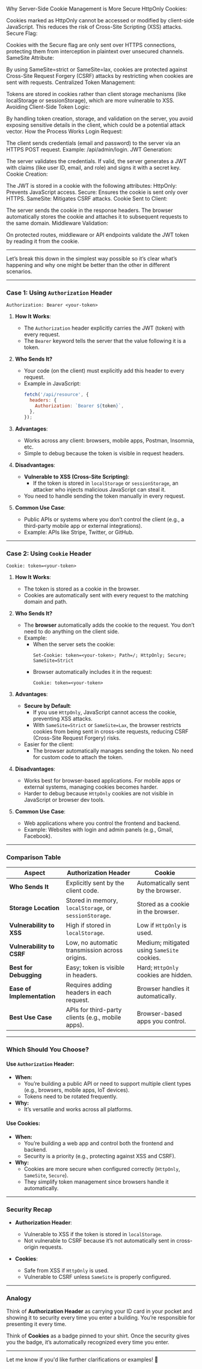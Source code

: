 Why Server-Side Cookie Management is More Secure
HttpOnly Cookies:

Cookies marked as HttpOnly cannot be accessed or modified by client-side JavaScript.
This reduces the risk of Cross-Site Scripting (XSS) attacks.
Secure Flag:

Cookies with the Secure flag are only sent over HTTPS connections, protecting them from interception in plaintext over unsecured channels.
SameSite Attribute:

By using SameSite=strict or SameSite=lax, cookies are protected against Cross-Site Request Forgery (CSRF) attacks by restricting when cookies are sent with requests.
Centralized Token Management:

Tokens are stored in cookies rather than client storage mechanisms (like localStorage or sessionStorage), which are more vulnerable to XSS.
Avoiding Client-Side Token Logic:

By handling token creation, storage, and validation on the server, you avoid exposing sensitive details in the client, which could be a potential attack vector.
How the Process Works
Login Request:

The client sends credentials (email and password) to the server via an HTTPS POST request.
Example: /api/admin/login.
JWT Generation:

The server validates the credentials.
If valid, the server generates a JWT with claims (like user ID, email, and role) and signs it with a secret key.
Cookie Creation:

The JWT is stored in a cookie with the following attributes:
HttpOnly: Prevents JavaScript access.
Secure: Ensures the cookie is sent only over HTTPS.
SameSite: Mitigates CSRF attacks.
Cookie Sent to Client:

The server sends the cookie in the response headers.
The browser automatically stores the cookie and attaches it to subsequent requests to the same domain.
Middleware Validation:

On protected routes, middleware or API endpoints validate the JWT token by reading it from the cookie.

---

Let’s break this down in the simplest way possible so it’s clear what’s happening and why one might be better than the other in different scenarios.

---

### **Case 1: Using `Authorization` Header**
```
Authorization: Bearer <your-token>
```

1. **How It Works**:
   - The `Authorization` header explicitly carries the JWT (token) with every request.
   - The `Bearer` keyword tells the server that the value following it is a token.

2. **Who Sends It?**
   - Your code (on the client) must explicitly add this header to every request.
   - Example in JavaScript:
     ```javascript
     fetch('/api/resource', {
       headers: {
         Authorization: `Bearer ${token}`,
       },
     });
     ```

3. **Advantages**:
   - Works across any client: browsers, mobile apps, Postman, Insomnia, etc.
   - Simple to debug because the token is visible in request headers.

4. **Disadvantages**:
   - **Vulnerable to XSS (Cross-Site Scripting)**:
     - If the token is stored in `localStorage` or `sessionStorage`, an attacker who injects malicious JavaScript can steal it.
   - You need to handle sending the token manually in every request.

5. **Common Use Case**:
   - Public APIs or systems where you don’t control the client (e.g., a third-party mobile app or external integrations).
   - Example: APIs like Stripe, Twitter, or GitHub.

---

### **Case 2: Using `Cookie` Header**
```
Cookie: token=<your-token>
```

1. **How It Works**:
   - The token is stored as a cookie in the browser.
   - Cookies are automatically sent with every request to the matching domain and path.

2. **Who Sends It?**
   - The **browser** automatically adds the cookie to the request. You don’t need to do anything on the client side.
   - Example:
     - When the server sets the cookie:
       ```http
       Set-Cookie: token=<your-token>; Path=/; HttpOnly; Secure; SameSite=Strict
       ```
     - Browser automatically includes it in the request:
       ```http
       Cookie: token=<your-token>
       ```

3. **Advantages**:
   - **Secure by Default**:
     - If you use `HttpOnly`, JavaScript cannot access the cookie, preventing XSS attacks.
     - With `SameSite=Strict` or `SameSite=Lax`, the browser restricts cookies from being sent in cross-site requests, reducing CSRF (Cross-Site Request Forgery) risks.
   - Easier for the client:
     - The browser automatically manages sending the token. No need for custom code to attach the token.

4. **Disadvantages**:
   - Works best for browser-based applications. For mobile apps or external systems, managing cookies becomes harder.
   - Harder to debug because `HttpOnly` cookies are not visible in JavaScript or browser dev tools.

5. **Common Use Case**:
   - Web applications where you control the frontend and backend.
   - Example: Websites with login and admin panels (e.g., Gmail, Facebook).

---

### **Comparison Table**

| **Aspect**                     | **Authorization Header**                      | **Cookie**                                     |
|---------------------------------|-----------------------------------------------|-----------------------------------------------|
| **Who Sends It**                | Explicitly sent by the client code.           | Automatically sent by the browser.            |
| **Storage Location**            | Stored in memory, `localStorage`, or `sessionStorage`. | Stored as a cookie in the browser.            |
| **Vulnerability to XSS**        | High if stored in `localStorage`.             | Low if `HttpOnly` is used.                    |
| **Vulnerability to CSRF**       | Low, no automatic transmission across origins.| Medium; mitigated using `SameSite` cookies.   |
| **Best for Debugging**          | Easy; token is visible in headers.            | Hard; `HttpOnly` cookies are hidden.          |
| **Ease of Implementation**      | Requires adding headers in each request.      | Browser handles it automatically.             |
| **Best Use Case**               | APIs for third-party clients (e.g., mobile apps). | Browser-based apps you control.               |

---

### **Which Should You Choose?**

#### **Use `Authorization` Header**:
- **When:**
  - You’re building a public API or need to support multiple client types (e.g., browsers, mobile apps, IoT devices).
  - Tokens need to be rotated frequently.
- **Why:**
  - It’s versatile and works across all platforms.

#### **Use Cookies**:
- **When:**
  - You’re building a web app and control both the frontend and backend.
  - Security is a priority (e.g., protecting against XSS and CSRF).
- **Why:**
  - Cookies are more secure when configured correctly (`HttpOnly`, `SameSite`, `Secure`).
  - They simplify token management since browsers handle it automatically.

---

### **Security Recap**
- **Authorization Header**:
  - Vulnerable to XSS if the token is stored in `localStorage`.
  - Not vulnerable to CSRF because it’s not automatically sent in cross-origin requests.

- **Cookies**:
  - Safe from XSS if `HttpOnly` is used.
  - Vulnerable to CSRF unless `SameSite` is properly configured.

---

### **Analogy**

Think of **Authorization Header** as carrying your ID card in your pocket and showing it to security every time you enter a building. You’re responsible for presenting it every time.

Think of **Cookies** as a badge pinned to your shirt. Once the security gives you the badge, it’s automatically recognized every time you enter.

---

Let me know if you'd like further clarifications or examples! 🚀